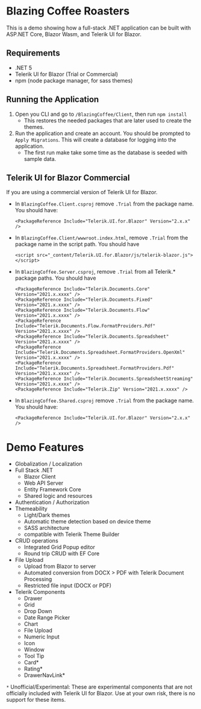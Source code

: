 # Blazing Coffee Roasters

This is a demo showing how a full-stack .NET application can be built with ASP.NET Core, Blazor Wasm, and Telerik UI for Blazor.

## Requirements

- .NET 5
- Telerik UI for Blazor (Trial or Commercial)
- npm (node package manager, for sass themes)

## Running the Application

1. Open you CLI and go to `/BlazingCoffee/Client`, then run `npm install`
    * This restores the needed packages that are later used to create the themes.
1. Run the application and create an account. You should be prompted to `Apply Migrations`. This will create a database for logging into the application.
    * The first run make take some time as the database is seeded with sample data.

## Telerik UI for Blazor Commercial

If you are using a commercial version of Telerik UI for Blazor.

- In `BlazingCoffee.Client.csproj` remove `.Trial` from the package name. You should have:

    ```
    <PackageReference Include="Telerik.UI.for.Blazor" Version="2.x.x" />
    ```

- In `BlazingCoffee.Client/wwwroot.index.html`, remove `.Trial` from the package name in the script path. You should have

    ```
    <script src="_content/Telerik.UI.for.Blazor/js/telerik-blazor.js"></script>
    ```

- In `BlazingCoffee.Server.csproj`, remove `.Trial` from all Telerik.* package paths. You should have

    ```
    <PackageReference Include="Telerik.Documents.Core" Version="2021.x.xxxx" />
    <PackageReference Include="Telerik.Documents.Fixed" Version="2021.x.xxxx" />
    <PackageReference Include="Telerik.Documents.Flow" Version="2021.x.xxxx" />
    <PackageReference Include="Telerik.Documents.Flow.FormatProviders.Pdf" Version="2021.x.xxxx" />
    <PackageReference Include="Telerik.Documents.Spreadsheet" Version="2021.x.xxxx" />
    <PackageReference Include="Telerik.Documents.Spreadsheet.FormatProviders.OpenXml" Version="2021.x.xxxx" />
    <PackageReference Include="Telerik.Documents.Spreadsheet.FormatProviders.Pdf" Version="2021.x.xxxx" />
    <PackageReference Include="Telerik.Documents.SpreadsheetStreaming" Version="2021.x.xxxx" />
    <PackageReference Include="Telerik.Zip" Version="2021.x.xxxx" />
    ```

- In `BlazingCoffee.Shared.csproj` remove `.Trial` from the package name. You should have:

    ```
    <PackageReference Include="Telerik.UI.for.Blazor" Version="2.x.x" />
    ```



# Demo Features

- Globalization / Localization
- Full Stack .NET
    - Blazor Client
    - Web API Server
    - Entity Framework Core
    - Shared logic and resources
- Authentication / Authorization
- Themeability 
    - Light/Dark themes
    - Automatic theme detection based on device theme
    - SASS architecture
    - compatible with Telerik Theme Builder
- CRUD operations
    - Integrated Grid Popup editor
    - Round trip CRUD with EF Core
- File Upload
    - Upload from Blazor to server
    - Automated conversion from DOCX > PDF with Telerik Document Processing
    - Restricted file input (DOCX or PDF)
- Telerik Components
    - Drawer
    - Grid
    - Drop Down
    - Date Range Picker
    - Chart
    - File Upload
    - Numeric Input
    - Icon
    - Window
    - Tool Tip
    - Card*
    - Rating*
    - DrawerNavLink*

`*` Unofficial/Experimental: These are experimental components that are not officially included with Telerik UI for Blazor. Use at your own risk, there is no support for these items.
